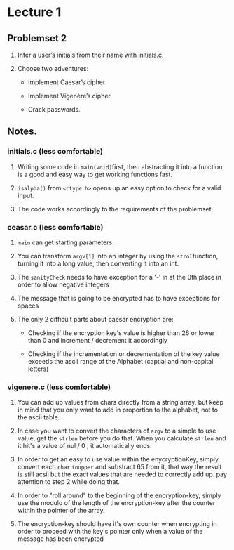 # Lecture 1

## Problemset 2

1. Infer a user’s initials from their name with initials.c.

2. Choose two adventures:

    * Implement Caesar’s cipher.

    * Implement Vigenère’s cipher.

    * Crack passwords.

## Notes.

### initials.c (less comfortable)

1. Writing some code in `main(void)`first, then abstracting it into
a function is a good and easy way to get working functions fast.

2. `isalpha()` from `<ctype.h>` opens up an easy option to check for
a valid input.

3. The code works accordingly to the requirements of the problemset.

### ceasar.c (less comfortable)

1. `main` can get starting parameters. 

2. You can transform `argv[1]` into an integer by using the `strol`function,
turning it into a long value, then converting it into an int.

3. The `sanityCheck` needs to have exception for a '-' in at the 0th place
in order to allow negative integers

4. The message that is going to be encrypted has to have exceptions for spaces

5. The only 2 difficult parts about caesar encryption are:

    * Checking if the encryption key's value is higher than 26 or lower than 0
    and increment / decrement it accordingly

    * Checking if the incrementation or decrementation of the key value exceeds
    the ascii range of the Alphabet (captial and non-capital letters)

### vigenere.c (less comfortable)

1. You can add up values from chars directly from a string array, but keep in mind
that you only want to add in proportion to the alphabet, not to the ascii table.

2. In case you want to convert the characters of `argv` to a simple to use value,
get the `strlen` before you do that. When you calculate `strlen` and it hit's a
value of nul / 0 , it automatically ends.

3. In order to get an easy to use value within the enycryptionKey, simply convert
each `char` `toupper` and substract 65 from it, that way the result is still acsii
but the exact values that are needed to correctly add up. pay attention to step 2
while doing that.

4. In order to "roll around" to the beginning of the encryption-key, simply use the
modulo of the length of the encryption-key after the counter within the pointer of
the array.

5. The encryption-key should have it's own counter when encrypting in order to
proceed with the key's pointer only when a value of the message has been encrypted
